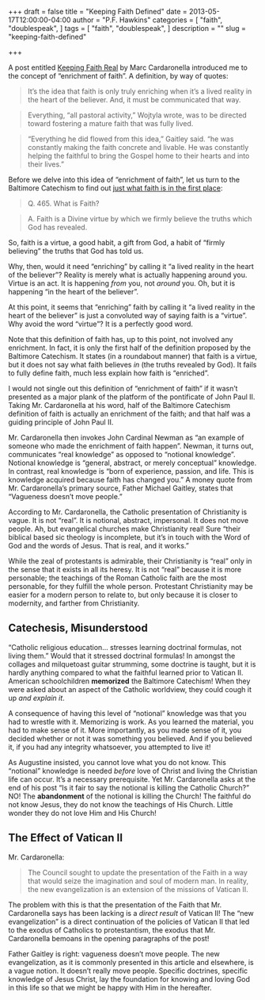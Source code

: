 +++
draft = false
title = "Keeping Faith Defined"
date = 2013-05-17T12:00:00-04:00
author = "P.F. Hawkins"
categories = [
  "faith",
  "doublespeak",
]
tags = [
  "faith",
  "doublespeak",
]
description = ""
slug = "keeping-faith-defined"

+++

A post entitled [Keeping Faith Real][1] by Marc Cardaronella introduced me to the concept of “enrichment of faith”. A definition, by way of quotes: 

> It’s the idea that faith is only truly enriching when it’s a lived reality in the heart of the believer. And, it must be communicated that way. 

> Everything, “all pastoral activity,” Wojtyla wrote, was to be directed toward fostering a mature faith that was fully lived. 

> “Everything he did flowed from this idea,” Gaitley said. “he was constantly making the faith concrete and livable. He was constantly helping the faithful to bring the Gospel home to their hearts and into their lives.” 

Before we delve into this idea of “enrichment of faith”, let us turn to the Baltimore Catechism to find out [just what faith is in the first place][2]: 

> Q. 465. What is Faith? 

>A. Faith is a Divine virtue by which we firmly believe the truths which God has revealed. 

So, faith is a virtue, a good habit, a gift from God, a habit of “firmly believing” the truths that God has told us. 

Why, then, would it need “enriching” by calling it “a lived reality in the heart of the believer”? Reality is merely what is actually happening around you. Virtue is an act. It is happening _from_ you, not _around_ you. Oh, but it is happening “in the heart of the believer”. 

At this point, it seems that “enriching” faith by calling it “a lived reality in the heart of the believer” is just a convoluted way of saying faith is a “virtue”. Why avoid the word “virtue”? It is a perfectly good word. 

Note that this definition of faith has, up to this point, not involved any enrichment. In fact, it is only the first half of the definition proposed by the Baltimore Catechism. It states (in a roundabout manner) that faith is a virtue, but it does not say what faith believes _in_ (the truths revealed by God). It fails to fully define faith, much less explain how faith is “enriched”. 

I would not single out this definition of “enrichment of faith” if it wasn’t presented as a major plank of the platform of the pontificate of John Paul II. Taking Mr. Cardaronella at his word, half of the Baltimore Catechism definition of faith is actually an enrichment of the faith; and that half was a guiding principle of John Paul II. 

Mr. Cardaronella then invokes John Cardinal Newman as “an example of someone who made the enrichment of faith happen”. Newman, it turns out, communicates “real knowledge” as opposed to “notional knowledge”. Notional knowledge is “general, abstract, or merely conceptual” knowledge. In contrast, real knowledge is “born of experience, passion, and life. This is knowledge acquired because faith has changed you.” A money quote from Mr. Cardaronella’s primary source, Father Michael Gaitley, states that “Vagueness doesn’t move people.” 

According to Mr. Cardaronella, the Catholic presentation of Christianity is vague. It is not “real”. It is notional, abstract, impersonal. It does not move people. Ah, but evangelical churches make Christianity real! Sure “their biblical based sic theology is incomplete, but it’s in touch with the Word of God and the words of Jesus. That is real, and it works.” 

While the zeal of protestants is admirable, their Christianity is “real” only in the sense that it exists in all its heresy. It is not “real” because it is more personable; the teachings of the Roman Catholic faith are the most personable, for they fulfill the whole person. Protestant Christianity may be easier for a modern person to relate to, but only because it is closer to modernity, and farther from Christianity. 

## Catechesis, Misunderstood 

“Catholic religious education… stresses learning doctrinal formulas, not living them.” Would that it stressed doctrinal formulas! In amongst the collages and milquetoast guitar strumming, some doctrine is taught, but it is hardly anything compared to what the faithful learned prior to Vatican II. American schoolchildren **memorized** the Baltimore Catechism! When they were asked about an aspect of the Catholic worldview, they could cough it up _and explain it_. 

A consequence of having this level of “notional” knowledge was that you had to wrestle with it. Memorizing is work. As you learned the material, you had to make sense of it. More importantly, as you made sense of it, you decided whether or not it was something you believed. And if you believed it, if you had any integrity whatsoever, you attempted to live it! 

As Augustine insisted, you cannot love what you do not know. This “notional” knowledge is needed _before_ love of Christ and living the Christian life can occur. It’s a necessary prerequisite. Yet Mr. Cardaronella asks at the end of his post “Is it fair to say the notional is killing the Catholic Church?” NO! The **abandonment** of the notional is killing the Church! The faithful do not know Jesus, they do not know the teachings of His Church. Little wonder they do not love Him and His Church! 

## The Effect of Vatican II 

Mr. Cardaronella: 

> The Council sought to update the presentation of the Faith in a way that would seize the imagination and soul of modern man. In reality, the new evangelization is an extension of the missions of Vatican II. 

The problem with this is that the presentation of the Faith that Mr. Cardaronella says has been lacking is a _direct result_ of Vatican II! The “new evangelization” is a direct continuation of the policies of Vatican II that led to the exodus of Catholics to protestantism, the exodus that Mr. Cardaronella bemoans in the opening paragraphs of the post! 

Father Gaitley is right: vagueness doesn’t move people. The new evangelization, as it is commonly presented in this article and elsewhere, is a vague notion. It doesn’t really move people. Specific doctrines, specific knowledge of Jesus Christ, lay the foundation for knowing and loving God in this life so that we might be happy with Him in the hereafter.  

[1]: http://marccardaronella.com/2013/05/08/enrichment-of-faith/ 
[2]: http://www.audiosancto.org/inc/BC3/bc3-10.html